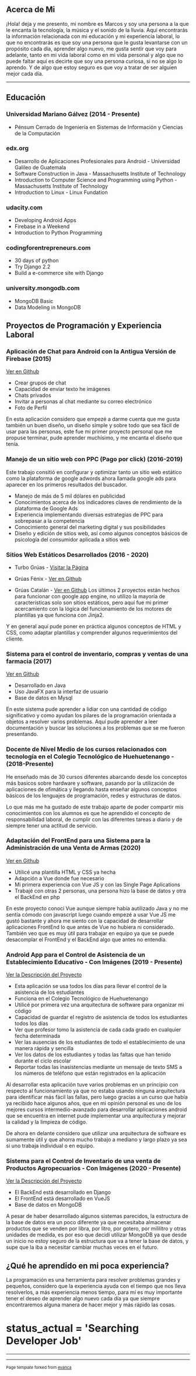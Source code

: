 ## Acerca de Mi
¡Hola! deja y me presento, mi nombre es Marcos y soy una persona a la que le encanta la tecnología, la música y el sonido de la lluvia. 
  Aquí encontrarás la información relacionada con mi educación y mi experiencia laboral, lo que no encontrarás es que soy una persona 
  que le gusta levantarse con un propósito cada día, aprender algo nuevo, me gusta sentir que voy para adelante, tanto en mi vida laboral como en mi vida personal y algo que no puede faltar aquí es decirte que soy una persona curiosa, si no se algo lo aprendo. Y de algo que estoy seguro es que voy a tratar de ser alguien mejor cada día.  

---

## Educación
### Universidad Mariano Gálvez (2014 - Presente)
* Pénsum Cerrado de Ingeniería en Sistemas de Información y Ciencias de la Computación

### edx.org
* Desarrollo de Aplicaciones Profesionales para Android - Universidad Galileo de Guatemala
* Software Construction in Java - Massachusetts Institute of Technology
* Introduction to Computer Science and Programming using Python - Massachusetts Institute of Technology
* Introduction to Linux - Linux Fundation

### udacity.com
* Developing Android Apps
* Firebase in a Weekend
* Introduction to Python Programming

### codingforentrepreneurs.com
* 30 days of python
* Try Django 2.2
* Build a e-commerce site with Django

### university.mongodb.com
* MongoDB Basic
* Data Modeling in MongoDB

## Proyectos de Programación y Experiencia Laboral

### Aplicación de Chat para Android con la Antigua Versión de Firebase (2015)
[Ver en Github](https://github.com/M-app/Chat-Con-Firebase)
* Crear grupos de chat
* Capacidad de enviar texto he imágenes
* Chats privados
* Invitar a personas al chat mediante su correo electrónico
* Foto de Perfil

En esta aplicación considero que empezé a darme cuenta que me gusta también un buen diseño, un diseño simple 
y sobre todo que sea fácil de usar para las personas, este fue mi primer proyecto personal que me propuse terminar, 
pude aprender muchísimo, y me encanta el diseño que tenía. 

### Manejo de un sitio web con PPC (Pago por click) (2016-2019)
Este trabajo consitió en configurar y optimizar tanto un sitio web estático como la plataforma de google adwords
ahora llamada google ads para aparecer en los primeros resultados del buscador. 
* Manejo de más de 5 mil dólares en publicidad
* Conocimientos acerca de los indicadores claves de rendimiento de la plataforma de Google Ads
* Experiencia implementando diversas estrategias de PPC para sobrepasar a la competencia
* Conocimiento general del marketing digital y sus posibilidades
* Diseño y edición de sitios web, así como algunos conceptos básicos de psicología del consumidor aplicada a sitios web

### Sitios Web Estáticos Desarrollados (2016 - 2020)
* Turbo Grúas -  [Visitar la Página](https://turbogruasgt.firebaseapp.com/)

* Grúas Fénix - [Ver en Github](https://github.com/M-app/gruasfenix)
* Grúas Catalán - [Ver en Github](https://github.com/M-app/gruascatalan)
Los últimos 2 proyectos están hechos para funcionar con google app engine, no utilizo la mayoría de 
características solo son sitios estáticos, pero aquí fue mi primer acercamiento con la lógica 
del funcionamiento de los motores de plantillas ya que funciona con Jinja2. 

Y en general aquí pude poner en práctica algunos conceptos de HTML y CSS, como adaptar plantillas y 
comprender algunos requerimientos del cliente. 

### Sistema para el control de inventario, compras y ventas de una farmacia (2017)
[Ver en Github](https://github.com/M-app/SistemaControlFarmacias)
* Desarrollado en Java
* Uso JavaFX para la interfaz de usuario
* Base de datos en Mysql

En este sistema pude aprender a lidiar con una cantidad de código significativo y como 
ayudan los pilares de la programación orientada a objetos a resolver varios problemas. 
Aquí pude aprender a leer documentación y buscar las soluciones a los problemas
que se me fueron presentando.

### Docente de Nivel Medio de los cursos relacionados con tecnología en el Colegio Tecnológico de Huehuetenango - (2018-Presente)
He enseñado más de 30 cursos diferentes abarcando desde los conceptos más basicos sobre hardware y software, pasando por la utilización
de aplicaciones de ofimática y llegando hasta enseñar algunos conceptos básicos de los lenguajes de programación, redes y estructuras de datos. 

Lo que más me ha gustado de este trabajo aparte de poder compartir mis conocimientos con los alumnos es que he aprendido el concepto de responsabilidad laboral, de cumplir con las diferentes tareas a diario y de siempre tener una actitud de servicio. 

### Adaptación del FrontEnd para una Sistema para la Administración de una Venta de Armas (2020)
[Ver en Github](https://github.com/M-app/armeria)
* Utilicé una plantilla HTML y CSS ya hecha
* Adapción a Vue donde fue necesario
* Mi primera experiencia con Vue JS y con las Single Page Aplications
* Trabajé con otras 2 personas, una persona hizo la base de datos y otra el BackEnd en php

En este proyecto conocí Vue aunque siempre había autilizado Java y no me sentía cómodo con javascript
luego cuando empezé a usar Vue JS me gustó bastante y ahora me siento con la capacidad de desarrollar 
aplicaciones FrontEnd lo que antes de Vue no hubiera ni considerado. También veo que es muy útil 
para trabajar en equipo ya que se puede desacomplar el FrontEnd y el BackEnd algo que antes no entendía. 

### Android App para el Control de Asistencia de un Establecimiento Educativo - Con Imágenes (2019 - Presente)
[Ver la Descripción del Proyecto](https://github.com/M-app/SAsistencia)

* Esta aplicación se usa todos los días para llevar el control de la asistencia de los estudiantes
* Funciona en el Colegio Tecnológico de Huehuetenango
* Utilicé por primera vez una arquitectura de software para organizar mi código
* Capacidad de guardar el registro de asistencia de todos los estudiantes todos los días
* Ver que profesor tomo la asistencia de cada cada grado en cualquier fecha determinada
* Ver las ausencias de los estudiantes de todo el establecimiento de una manera rápida y sencilla
* Ver los datos de los estudiantes y todas las faltas que han tenido durante el ciclo escolar
* Reportar todas las inasistencias mediante un mensaje de texto SMS a los números de teléfono que están registrados en la aplicación

Al desarrollar esta aplicación tuve varios problemas en un principio con respecto al funcionamiento 
ya que no estaba usando ninguna arquitectura para identificar más fácil las fallas, pero luego gracias
a un curso que había ya recibido hace algunos años, que en mi opinión personal es uno de los mejores cursos 
intermedio-avanzado para desarrollar aplicaciones android que se encuentra en internet pude implementar 
una arquitectura y mejorar la calidad y la limpieza de código.

De ahora en delante considero que utilizar una arquitectura de software es sumamente útil y que ahorra mucho trabajo 
a mediano y largo plazo ya sea si uno trabaja individual o en equipo. 

### Sistema para el Control de Inventario de una venta de Productos Agropecuarios - Con Imágenes (2020 - Presente)
[Ver la Descripción del Proyecto](https://github.com/M-app/AgroLab)

* El BackEnd está desarrollado en Django
* El FrontEnd está desarrollado en VueJS
* Base de datos en MongoDB

A pesar de haber desarrollado algunos sistemas parecidos, la estructura de la base de datos era 
un poco diferente ya que necesitaba almacenar productos que se venden por libra, por litro, por gotero,
por mililitro y otras unidades de medida, es por eso que decidí utilizar MongoDB ya que 
desde un inicio no estoy seguro de la estructura que va a tener la base de datos, y supe
que la iba a necesitar cambiar muchas veces en el futuro. 

## ¿Qué he aprendido en mi poca experiencia? 
La programación es una herramienta para resolver problemas grandes y pequeños, considero que la experiencia 
ayuda con el tiempo que nos lleva resolverlos, a más experiencia menos tiempo, para mí es muy importante 
tener el deseo de aprender algo nuevo cada día ya que siempre encontraremos alguna manera de hacer mejor
y más rápido las cosas. 

# status_actual = 'Searching Developer Job'


---




---
<p style="font-size:11px">Page template forked from <a href="https://github.com/evanca/quick-portfolio">evanca</a></p>
<!-- Remove above link if you don't want to attibute -->
